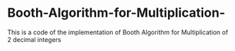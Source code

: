 # Booth-Algorithm-for-Multiplication-
This is a code of the implementation of Booth Algorithm for Multiplication of 2 decimal integers

